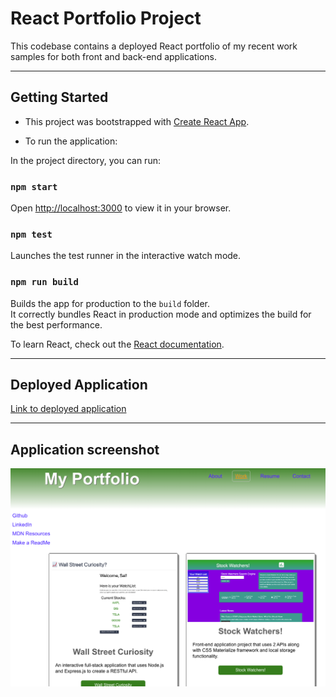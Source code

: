 # React Portfolio Project
This codebase contains a deployed React portfolio of my recent work samples for both front and back-end applications.

---

## Getting Started 

* This project was bootstrapped with [Create React App](https://github.com/facebook/create-react-app).

* To run the application:

In the project directory, you can run:

### `npm start`

Open [http://localhost:3000](http://localhost:3000) to view it in your browser.

### `npm test`

Launches the test runner in the interactive watch mode.

### `npm run build`

Builds the app for production to the `build` folder.\
It correctly bundles React in production mode and optimizes the build for the best performance.

To learn React, check out the [React documentation](https://reactjs.org/).

---

## Deployed Application 
[Link to deployed application](https://jsalazar99.github.io/react-portfolio)

---

## Application screenshot 

![App screenshot](./screenshot_main.png)


